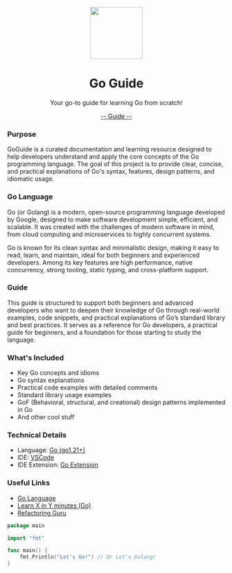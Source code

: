 <p align="center">
    <img src="https://upload.wikimedia.org/wikipedia/commons/thumb/0/05/Go_Logo_Blue.svg/1920px-Go_Logo_Blue.svg.png" width="120px" />
    <h1 align="center">Go Guide</h1>
    <p align="center">Your go-to guide for learning Go from scratch!</p>
    <p align="center"><a href="https://github.com/vinibiavatti1/GoBook/tree/main/guide">-- Guide --</a></p>
</p>

### Purpose
GoGuide is a curated documentation and learning resource designed to help developers understand and apply the core concepts of the Go programming language. The goal of this project is to provide clear, concise, and practical explanations of Go's syntax, features, design patterns, and idiomatic usage.

### Go Language
Go (or Golang) is a modern, open-source programming language developed by Google, designed to make software development simple, efficient, and scalable. It was created with the challenges of modern software in mind, from cloud computing and microservices to highly concurrent systems.

Go is known for its clean syntax and minimalistic design, making it easy to read, learn, and maintain, ideal for both beginners and experienced developers. Among its key features are high performance, native concurrency, strong tooling, static typing, and cross-platform support.

### Guide
This guide is structured to support both beginners and advanced developers who want to deepen their knowledge of Go through real-world examples, code snippets, and practical explanations of Go’s standard library and best practices. It serves as a reference for Go developers, a practical guide for beginners, and a foundation for those starting to study the language.

### What's Included
- Key Go concepts and idioms
- Go syntax explanations
- Practical code examples with detailed comments
- Standard library usage examples
- GoF (Behavioral, structural, and creational) design patterns implemented in Go
- And other cool stuff

### Technical Details
- Language: [Go (go1.21+)](https://go.dev/)
- IDE: [VSCode](https://code.visualstudio.com/)
- IDE Extension: [Go Extension](https://code.visualstudio.com/docs/languages/go)

### Useful Links
- [Go Language](https://go.dev/)
- [Learn X in Y minutes (Go)](https://learnxinyminutes.com/go/)
- [Refactoring Guru](https://refactoring.guru/design-patterns)

```go
package main

import "fmt"

func main() {
    fmt.Println("Let's Go!") // Or Let's Golang!
}
```